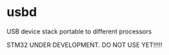 # usbd
USB device stack portable to different processors


STM32 UNDER DEVELOPMENT. DO NOT USE YET!!!!!
